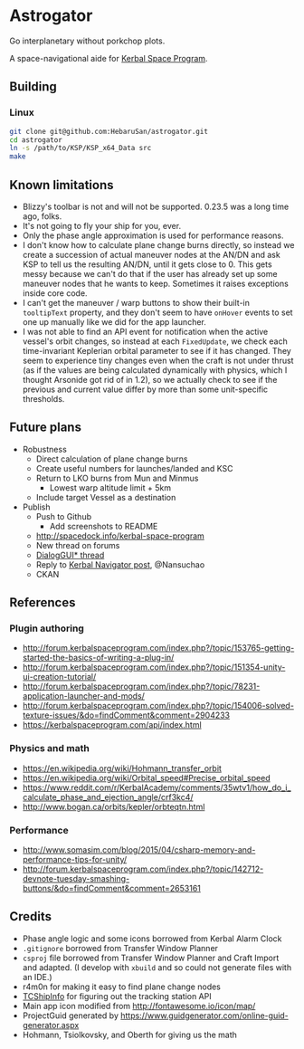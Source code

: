 # Astrogator

Go interplanetary without porkchop plots.

A space-navigational aide for [Kerbal Space Program](http://www.kerbalspaceprogram.com/).

## Building

### Linux

```sh
git clone git@github.com:HebaruSan/astrogator.git
cd astrogator
ln -s /path/to/KSP/KSP_x64_Data src
make
```

## Known limitations

- Blizzy's toolbar is not and will not be supported. 0.23.5 was a long time ago, folks.
- It's not going to fly your ship for you, ever.
- Only the phase angle approximation is used for performance reasons.
- I don't know how to calculate plane change burns directly, so instead we create a succession of actual maneuver nodes at the AN/DN and ask KSP to tell us the resulting AN/DN, until it gets close to 0. This gets messy because we can't do that if the user has already set up some maneuver nodes that he wants to keep. Sometimes it raises exceptions inside core code.
- I can't get the maneuver / warp buttons to show their built-in `tooltipText` property, and they don't seem to have `onHover` events to set one up manually like we did for the app launcher.
- I was not able to find an API event for notification when the active vessel's orbit changes, so instead at each `FixedUpdate`, we check each time-invariant Keplerian orbital parameter to see if it has changed. They seem to experience tiny changes even when the craft is not under thrust (as if the values are being calculated dynamically with physics, which I thought Arsonide got rid of in 1.2), so we actually check to see if the previous and current value differ by more than some unit-specific thresholds.

## Future plans

- Robustness
  - Direct calculation of plane change burns
  - Create useful numbers for launches/landed and KSC
  - Return to LKO burns from Mun and Minmus
    - Lowest warp altitude limit + 5km
  - Include target Vessel as a destination
- Publish
  - Push to Github
    - Add screenshots to README
  - http://spacedock.info/kerbal-space-program
  - New thread on forums
  - [DialogGUI* thread](http://forum.kerbalspaceprogram.com/index.php?/topic/149324-popupdialog-and-the-dialoggui-classes/)
  - Reply to [Kerbal Navigator post](http://forum.kerbalspaceprogram.com/index.php?/topic/138886-what-mod-should-i-make/&do=findComment&comment=2562076), @Nansuchao
  - CKAN

## References

### Plugin authoring
- http://forum.kerbalspaceprogram.com/index.php?/topic/153765-getting-started-the-basics-of-writing-a-plug-in/
- http://forum.kerbalspaceprogram.com/index.php?/topic/151354-unity-ui-creation-tutorial/
- http://forum.kerbalspaceprogram.com/index.php?/topic/78231-application-launcher-and-mods/
- http://forum.kerbalspaceprogram.com/index.php?/topic/154006-solved-texture-issues/&do=findComment&comment=2904233
- https://kerbalspaceprogram.com/api/index.html

### Physics and math
- https://en.wikipedia.org/wiki/Hohmann_transfer_orbit
- https://en.wikipedia.org/wiki/Orbital_speed#Precise_orbital_speed
- https://www.reddit.com/r/KerbalAcademy/comments/35wtv1/how_do_i_calculate_phase_and_ejection_angle/crf3kc4/
- http://www.bogan.ca/orbits/kepler/orbteqtn.html

### Performance
- http://www.somasim.com/blog/2015/04/csharp-memory-and-performance-tips-for-unity/
- http://forum.kerbalspaceprogram.com/index.php?/topic/142712-devnote-tuesday-smashing-buttons/&do=findComment&comment=2653161

## Credits

- Phase angle logic and some icons borrowed from Kerbal Alarm Clock
- `.gitignore` borrowed from Transfer Window Planner
- `csproj` file borrowed from Transfer Window Planner and Craft Import and adapted. (I develop with `xbuild` and so could not generate files with an IDE.)
- r4m0n for making it easy to find plane change nodes
- [TCShipInfo](http://forum.kerbalspaceprogram.com/index.php?/topic/59724-112-v04-resource-details-in-tracking-center/) for figuring out the tracking station API
- Main app icon modified from http://fontawesome.io/icon/map/
- ProjectGuid generated by https://www.guidgenerator.com/online-guid-generator.aspx
- Hohmann, Tsiolkovsky, and Oberth for giving us the math
